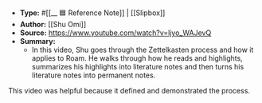 - **Type:** #[[__ 🟦  Reference Note]] | [[Slipbox]] 
- **Author:** [[Shu Omi]]
- **Source:** https://www.youtube.com/watch?v=ljyo_WAJevQ
- **Summary:**
    - In this video, Shu goes through the Zettelkasten process and how it applies to Roam. He walks through how he reads and highlights, summarizes his highlights into literature notes and then turns his literature notes into permanent notes.

This video was helpful because it defined and demonstrated the process.
